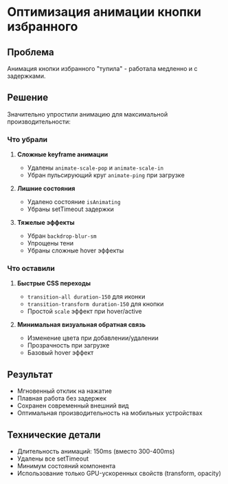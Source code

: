 # Оптимизация анимации кнопки избранного

## Проблема
Анимация кнопки избранного "тупила" - работала медленно и с задержками.

## Решение
Значительно упростили анимацию для максимальной производительности:

### Что убрали
1. **Сложные keyframe анимации** 
   - Удалены `animate-scale-pop` и `animate-scale-in`
   - Убран пульсирующий круг `animate-ping` при загрузке

2. **Лишние состояния**
   - Удалено состояние `isAnimating`
   - Убраны setTimeout задержки

3. **Тяжелые эффекты**
   - Убран `backdrop-blur-sm`
   - Упрощены тени
   - Убраны сложные hover эффекты

### Что оставили
1. **Быстрые CSS переходы**
   - `transition-all duration-150` для иконки
   - `transition-transform duration-150` для кнопки
   - Простой `scale` эффект при hover/active

2. **Минимальная визуальная обратная связь**
   - Изменение цвета при добавлении/удалении
   - Прозрачность при загрузке
   - Базовый hover эффект

## Результат
- Мгновенный отклик на нажатие
- Плавная работа без задержек
- Сохранен современный внешний вид
- Оптимальная производительность на мобильных устройствах

## Технические детали
- Длительность анимаций: 150ms (вместо 300-400ms)
- Удалены все setTimeout
- Минимум состояний компонента
- Использование только GPU-ускоренных свойств (transform, opacity)